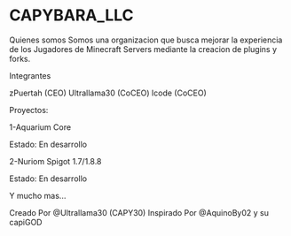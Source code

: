 # CAPYBARA_LLC

Quienes somos
Somos una organizacion que busca mejorar la experiencia de los Jugadores de Minecraft Servers mediante la creacion de plugins y forks.

Integrantes

zPuertah (CEO)
Ultrallama30 (CoCEO)
lcode (CoCEO)

Proyectos:



1-Aquarium Core

Estado: En desarrollo

2-Nuriom Spigot 1.7/1.8.8

Estado: En desarrollo

Y mucho mas...


Creado Por @Ultrallama30 (CAPY30) Inspirado Por @AquinoBy02 y su capiGOD
